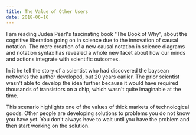 ```yaml
---
title: The Value of Other Users
date: 2018-06-16
---
```

I am reading Judea Pearl's fascinating book "The Book of Why", about the cognitive liberation going on in science due to the innovation of causal notation. The mere creation of a new causal notation in science diagrams and notation syntax has revealed a whole new facet about how our minds and actions integrate with scientific outcomes.

In it he tell the story of a scientist who had discovered the baysean networks the author developed, but 20 years earlier. The prior scientist wasn't able to develop the idea further because it would have required thousands of transistors on a chip, which wasn't quite imaginable at the time.

This scenario highlights one of the values of thick markets of technological goods. Other people are developing solutions to problems you do not know you have yet. You don't always ~~have~~ to wait until you have the problem and then start working on the solution.